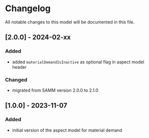 # Changelog

All notable changes to this model will be documented in this file.

## [2.0.0] - 2024-02-xx

### Added

- added `materialDemandIsInactive` as optional flag in aspect model header

### Changed

- migrated from SAMM version 2.0.0 to 2.1.0

## [1.0.0] - 2023-11-07

### Added

- initial version of the aspect model for material demand
